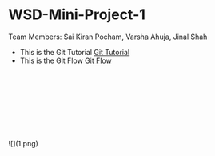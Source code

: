 # WSD-Mini-Project-1
Team Members: Sai Kiran Pocham, Varsha Ahuja, Jinal Shah

- This is the Git Tutorial [Git Tutorial](GitTutorial.md)
- This is the Git Flow [Git Flow](GitTutorial.md)
<br>
<br>
<br>
<br>
<br>
<br>
<br>
<br>
![](1.png)
